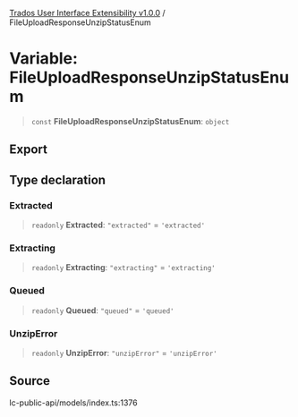 [Trados User Interface Extensibility v1.0.0](../wiki/globals) / FileUploadResponseUnzipStatusEnum

# Variable: FileUploadResponseUnzipStatusEnum

> `const` **FileUploadResponseUnzipStatusEnum**: `object`

## Export

## Type declaration

### Extracted

> `readonly` **Extracted**: `"extracted"` = `'extracted'`

### Extracting

> `readonly` **Extracting**: `"extracting"` = `'extracting'`

### Queued

> `readonly` **Queued**: `"queued"` = `'queued'`

### UnzipError

> `readonly` **UnzipError**: `"unzipError"` = `'unzipError'`

## Source

lc-public-api/models/index.ts:1376

